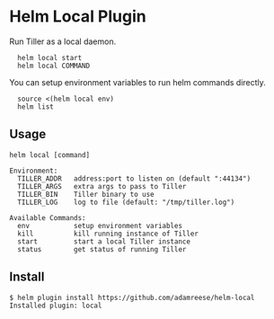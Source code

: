# Helm Local Plugin

Run Tiller as a local daemon.

```
  helm local start
  helm local COMMAND
```

You can setup environment variables to run helm commands directly.

```
  source <(helm local env)
  helm list

```

## Usage

```
helm local [command]

Environment:
  TILLER_ADDR   address:port to listen on (default ":44134")
  TILLER_ARGS   extra args to pass to Tiller
  TILLER_BIN    Tiller binary to use
  TILLER_LOG    log to file (default: "/tmp/tiller.log")

Available Commands:
  env           setup environment variables
  kill          kill running instance of Tiller
  start         start a local Tiller instance
  status        get status of running Tiller
```

## Install

```
$ helm plugin install https://github.com/adamreese/helm-local
Installed plugin: local
```

